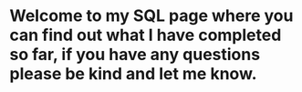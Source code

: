 # Welcome to my SQL page where you can find out what I have completed so far, if you have any questions please be kind and let me know.
